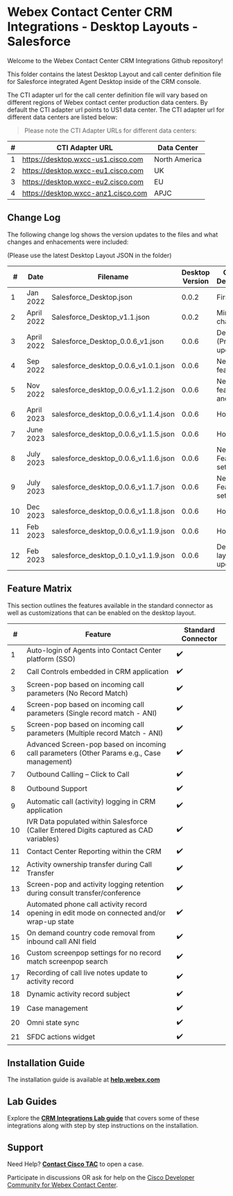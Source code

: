 # Webex Contact Center CRM Integrations - Desktop Layouts - Salesforce

Welcome to the Webex Contact Center CRM Integrations Github repository!

This folder contains the latest Desktop Layout and call center definition file for Salesforce integrated Agent Desktop inside of the CRM console.

The CTI adapter url for the call center definition file will vary based on different regions of Webex contact center production data centers. By default the CTI adapter url points to US1 data center. The CTI adapter url for different data centers are listed below:

> Please note the CTI Adapter URLs for different data centers:

| #   | CTI Adapter URL                     | Data Center   |
| --- | ----------------------------------- | ------------- |
| 1   | https://desktop.wxcc-us1.cisco.com  | North America |
| 2   | https://desktop.wxcc-eu1.cisco.com  | UK            |
| 3   | https://desktop.wxcc-eu2.cisco.com  | EU            |
| 4   | https://desktop.wxcc-anz1.cisco.com | APJC          |

## Change Log

The following change log shows the version updates to the files and what changes and enhacements were included:

(Please use the latest Desktop Layout JSON in the folder)

| #   | Date       | Filename                             | Desktop Version | Change Description         | Change Date |
| --- | ---------- | ------------------------------------ | --------------- | -------------------------- | ----------- |
| 1   | Jan 2022   | Salesforce_Desktop.json              | 0.0.2           | First draft                | June 2021   |
| 2   | April 2022 | Salesforce_Desktop_v1.1.json         | 0.0.2           | Minor changes              | Sep 2021    |
| 3   | April 2022 | Salesforce_Desktop_0.0.6_v1.json     | 0.0.6           | Desktop (Product) update   | April 2022  |
| 4   | Sep 2022   | salesforce_desktop_0.0.6_v1.0.1.json | 0.0.6           | New feature sets           | Sept 2022   |
| 5   | Nov 2022   | salesforce_desktop_0.0.6_v1.1.2.json | 0.0.6           | New feature set and hotfix | Nov 2022    |
| 6   | April 2023 | salesforce_desktop_0.0.6_v1.1.4.json | 0.0.6           | Hotfix                     | April 2023  |
| 7   | June 2023  | salesforce_desktop_0.0.6_v1.1.5.json | 0.0.6           | Hotfix                     | June 2023   |
| 8   | July 2023  | salesforce_desktop_0.0.6_v1.1.6.json | 0.0.6           | New Feature sets           | July 2023   |
| 9   | July 2023  | salesforce_desktop_0.0.6_v1.1.7.json | 0.0.6           | New Feature sets           | July 2023   |
| 10  | Dec  2023  | salesforce_desktop_0.0.6_v1.1.8.json | 0.0.6           | Hotfix                     | Dec 2023    |
| 11  | Feb  2023  | salesforce_desktop_0.0.6_v1.1.9.json | 0.0.6           | Hotfix                     | Feb 2023    |
| 12  | Feb  2023  | salesforce_desktop_0.1.0_v1.1.9.json | 0.0.6           | Desktop layout update      | Feb 2023    |

## Feature Matrix

This section outlines the features available in the standard connector as well as customizations that can be enabled on the desktop layout.

| #   | Feature​                                                                                    | Standard Connector |
| --- | ------------------------------------------------------------------------------------------- | ------------------ |
| 1   | Auto-login of Agents into Contact Center platform (SSO)​                                    | ✔️                 |
| 2   | Call Controls embedded in CRM application                                                   | ✔️                 |
| 3   | Screen-pop based on incoming call parameters (No Record Match)                              | ✔️                 |
| 4   | Screen-pop based on incoming call parameters (Single record match - ANI)​                   | ✔️                 |
| 5   | Screen-pop based on incoming call parameters (Multiple record Match - ANI)​                 | ✔️                 |
| 6   | Advanced Screen-pop based on incoming call parameters (Other Params e.g., Case management)​ | ✔️                 |
| 7   | Outbound Calling – Click to Call​                                                           | ✔️                 |
| 8   | Outbound Support                                                                            | ✔️                 |
| 9   | Automatic call (activity) logging in CRM application                                        | ✔️                 |
| 10  | IVR Data populated within Salesforce (Caller Entered Digits captured as CAD variables)​      | ✔️                 |
| 11  | Contact Center Reporting within the CRM​                                                     | ✔️                 |
| 12  | Activity ownership transfer during Call Transfer​                                            | ✔️                 |
| 13  | Screen-pop and activity logging retention during consult transfer/conference​                | ✔️                 |
| 14  | Automated phone call activity record opening ​in edit mode on connected and/or wrap-up state | ✔️                 |
| 15  | On demand country code removal from inbound call ANI field                                  | ✔️                 |
| 16  | Custom screenpop settings for no record match screenpop search                              | ✔️                 |
| 17  | Recording of call live notes update to activity record                                      | ✔️                 |
| 18  | Dynamic activity record subject                                                             | ✔️                 |
| 19  | Case management                                                                             | ✔️                 |
| 20  | Omni state sync                                                                             | ✔️                 |
| 21  | SFDC actions widget                                                                         | ✔️                 |

## Installation Guide

The installation guide is available at **[help.webex.com](https://help.webex.com/en-us/article/nhxw7kfb/Integrate-Webex-Contact-Center-with-Salesforce)**

## Lab Guides

Explore the **[CRM Integrations Lab guide](https://wxcctechsummit.github.io/wxcclabguides/TechSummitRoW_2021/CRM.html)** that covers some of these integrations along with step by step instructions on the installation.

## Support

Need Help? **[Contact Cisco TAC](https://cisco.com/go/tac)** to open a case.

Participate in discussions OR ask for help on the [Cisco Developer Community for Webex Contact Center](https://community.cisco.com/t5/contact-center/bd-p/j-disc-dev-contact-center).
